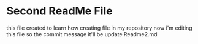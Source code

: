 # Second ReadMe File
this file created to learn how creating file in my repository
now i'm editing this file so the commit message it'll be update Readme2.md
